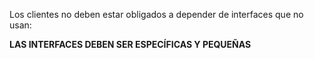 Los clientes no deben estar obligados a depender de interfaces que no usan:

**LAS INTERFACES DEBEN SER ESPECÍFICAS Y PEQUEÑAS**